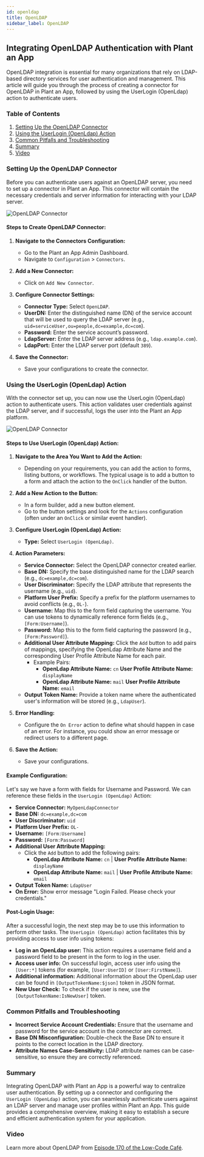```yaml
---
id: openldap
title: OpenLDAP
sidebar_label: OpenLDAP
---
```


## Integrating OpenLDAP Authentication with Plant an App

OpenLDAP integration is essential for many organizations that rely on LDAP-based directory services for user authentication and management. This article will guide you through the process of creating a connector for OpenLDAP in Plant an App, followed by using the UserLogin (OpenLdap) action to authenticate users.

### Table of Contents
1. [Setting Up the OpenLDAP Connector](#setting-up-the-openldap-connector)
2. [Using the UserLogin (OpenLdap) Action](#using-the-userlogin-openldap-action)
3. [Common Pitfalls and Troubleshooting](#common-pitfalls-and-troubleshooting)
4. [Summary](#summary)
5. [Video](#video)

### Setting Up the OpenLDAP Connector

Before you can authenticate users against an OpenLDAP server, you need to set up a connector in Plant an App. This connector will contain the necessary credentials and server information for interacting with your LDAP server.

![OpenLDAP Connector](/Portals/0/img/OpenLDAP_Configure_Connector.PNG)

#### Steps to Create OpenLDAP Connector:

1. **Navigate to the Connectors Configuration:**
   - Go to the Plant an App Admin Dashboard.
   - Navigate to `Configuration` > `Connectors`.

2. **Add a New Connector:**
   - Click on `Add New Connector`.

3. **Configure Connector Settings:**
   - **Connector Type:** Select `OpenLDAP`.
   - **UserDN:** Enter the distinguished name (DN) of the service account that will be used to query the LDAP server (e.g., `uid=serviceUser,ou=people,dc=example,dc=com`).
   - **Password:** Enter the service account’s password.
   - **LdapServer:** Enter the LDAP server address (e.g., `ldap.example.com`).
   - **LdapPort:** Enter the LDAP server port (default `389`).

4. **Save the Connector:**
   - Save your configurations to create the connector.

### Using the UserLogin (OpenLdap) Action

With the connector set up, you can now use the UserLogin (OpenLdap) action to authenticate users. This action validates user credentials against the LDAP server, and if successful, logs the user into the Plant an App platform.

![OpenLDAP Connector](/Portals/0/img/OpenLDAP_Action.PNG)


#### Steps to Use UserLogin (OpenLdap) Action:

1. **Navigate to the Area You Want to Add the Action:**
   - Depending on your requirements, you can add the action to forms, listing buttons, or workflows. The typical usage is to add a button to a form and attach the action to the `OnClick` handler of the button.

2. **Add a New Action to the Button:**
   - In a form builder, add a new button element.
   - Go to the button settings and look for the `Actions` configuration (often under an `OnClick` or similar event handler).

3. **Configure UserLogin (OpenLdap) Action:**
   - **Type:** Select `UserLogin (OpenLdap)`.

4. **Action Parameters:**
   - **Service Connector:** Select the OpenLDAP connector created earlier.
   - **Base DN:** Specify the base distinguished name for the LDAP search (e.g., `dc=example,dc=com`).
   - **User Discriminator:** Specify the LDAP attribute that represents the username (e.g., `uid`).
   - **Platform User Prefix:** Specify a prefix for the platform usernames to avoid conflicts (e.g., `OL-`).
   - **Username:** Map this to the form field capturing the username. You can use tokens to dynamically reference form fields (e.g., `[Form:Username]`).
   - **Password:** Map this to the form field capturing the password (e.g., `[Form:Password]`).
   - **Additional User Attribute Mapping:** Click the `Add` button to add pairs of mappings, specifying the OpenLdap Attribute Name and the corresponding User Profile Attribute Name for each pair.
     - Example Pairs:
       - **OpenLdap Attribute Name:** `cn`
         **User Profile Attribute Name:** `displayName`
       - **OpenLdap Attribute Name:** `mail`
         **User Profile Attribute Name:** `email`
   - **Output Token Name:** Provide a token name where the authenticated user's information will be stored (e.g., `LdapUser`).

5. **Error Handling:**
   - Configure the `On Error` action to define what should happen in case of an error. For instance, you could show an error message or redirect users to a different page.

6. **Save the Action:**
   - Save your configurations.

#### Example Configuration:

Let's say we have a form with fields for Username and Password. We can reference these fields in the `UserLogin (OpenLdap)` Action:

- **Service Connector:** `MyOpenLdapConnector`
- **Base DN:** `dc=example,dc=com`
- **User Discriminator:** `uid`
- **Platform User Prefix:** `OL-`
- **Username:** `[Form:Username]`
- **Password:** `[Form:Password]`
- **Additional User Attribute Mapping:** 
  - Click the `Add` button to add the following pairs:
    - **OpenLdap Attribute Name:** `cn` | **User Profile Attribute Name:** `displayName`
    - **OpenLdap Attribute Name:** `mail` | **User Profile Attribute Name:** `email`
- **Output Token Name:** `LdapUser`
- **On Error:** Show error message "Login Failed. Please check your credentials."

#### Post-Login Usage:

After a successful login, the next step may be to use this information to perform other tasks. The `UserLogin (OpenLdap)` action facilitates this by providing access to user info using tokens:

- **Log in an OpenLdap user:** This action requires a username field and a password field to be present in the form to log in the user.
- **Access user info:** On successful login, access user info using the `[User:*]` tokens (for example, `[User:UserID]` or `[User:FirstName]`).
- **Additional information:** Additional information about the OpenLdap user can be found in `[OutputTokenName:$json]` token in JSON format.
- **New User Check:** To check if the user is new, use the `[OutputTokenName:IsNewUser]` token.

### Common Pitfalls and Troubleshooting

- **Incorrect Service Account Credentials:** Ensure that the username and password for the service account in the connector are correct.
- **Base DN Misconfiguration:** Double-check the Base DN to ensure it points to the correct location in the LDAP directory.
- **Attribute Names Case-Sensitivity:** LDAP attribute names can be case-sensitive, so ensure they are correctly referenced.

### Summary

Integrating OpenLDAP with Plant an App is a powerful way to centralize user authentication. By setting up a connector and configuring the `UserLogin (OpenLdap)` action, you can seamlessly authenticate users against an LDAP server and manage user profiles within Plant an App. This guide provides a comprehensive overview, making it easy to establish a secure and efficient authentication system for your application.

### Video
Learn more about OpenLDAP from [Episode 170 of the Low-Code Café](https://youtu.be/3dLkWWiHaHA?si=c2qxwsV1lkNpUAyg).